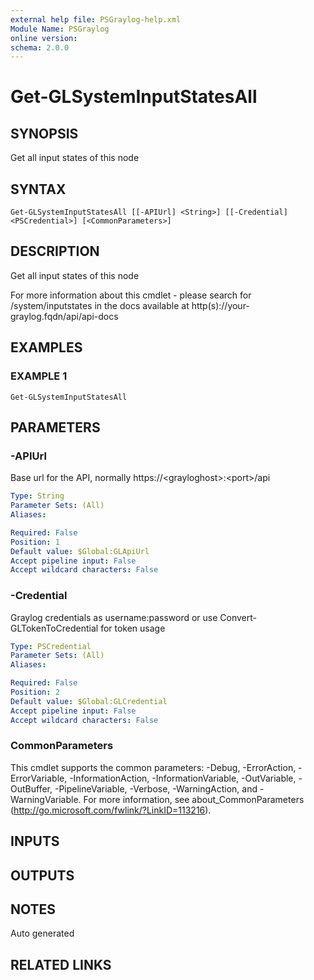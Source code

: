 ```yaml
---
external help file: PSGraylog-help.xml
Module Name: PSGraylog
online version:
schema: 2.0.0
---
```


# Get-GLSystemInputStatesAll

## SYNOPSIS
Get all input states of this node

## SYNTAX

```
Get-GLSystemInputStatesAll [[-APIUrl] <String>] [[-Credential] <PSCredential>] [<CommonParameters>]
```

## DESCRIPTION
Get all input states of this node


For more information about this cmdlet - please search for /system/inputstates in the docs available at http(s)://your-graylog.fqdn/api/api-docs

## EXAMPLES

### EXAMPLE 1
```
Get-GLSystemInputStatesAll
```

## PARAMETERS

### -APIUrl
Base url for the API, normally https://\<grayloghost\>:\<port\>/api

```yaml
Type: String
Parameter Sets: (All)
Aliases:

Required: False
Position: 1
Default value: $Global:GLApiUrl
Accept pipeline input: False
Accept wildcard characters: False
```

### -Credential
Graylog credentials as username:password or use Convert-GLTokenToCredential for token usage

```yaml
Type: PSCredential
Parameter Sets: (All)
Aliases:

Required: False
Position: 2
Default value: $Global:GLCredential
Accept pipeline input: False
Accept wildcard characters: False
```

### CommonParameters
This cmdlet supports the common parameters: -Debug, -ErrorAction, -ErrorVariable, -InformationAction, -InformationVariable, -OutVariable, -OutBuffer, -PipelineVariable, -Verbose, -WarningAction, and -WarningVariable.
For more information, see about_CommonParameters (http://go.microsoft.com/fwlink/?LinkID=113216).

## INPUTS

## OUTPUTS

## NOTES
Auto generated

## RELATED LINKS
